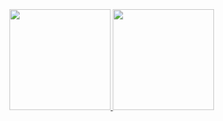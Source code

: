<div>
<a href="https://github.com/seu-usuário-aqui">
<img loading="lazy" height="180em" src="https://github-readme-stats.vercel.app/api/top-langs/?username=kvernert&layout=compact&langs_count=7&theme=dracula"/>
<img loading="lazy" height="180em" src="https://github-readme-stats.vercel.app/api?username=kvernert&show_icons=true&theme=dracula&include_all_commits=false&count_private=true"/>
</div>
